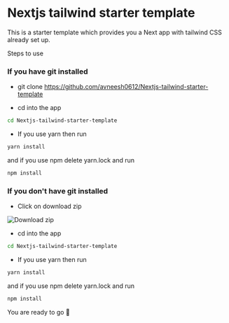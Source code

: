# Nextjs tailwind starter template

This is a starter template which provides you a Next app with tailwind CSS already set up.

Steps to use

### If you have git installed

- git clone https://github.com/avneesh0612/Nextjs-tailwind-starter-template

- cd into the app

```bash
cd Nextjs-tailwind-starter-template
```

- If you use yarn then run

```bash
yarn install
```

and if you use npm delete yarn.lock and run

```bash
npm install
```

### If you don't have git installed

- Click on download zip

![Download zip](https://expertdesign.cc/papa-react-images/github-zip.png)

- cd into the app

```bash
cd Nextjs-tailwind-starter-template
```

- If you use yarn then run

```bash
yarn install
```

and if you use npm delete yarn.lock and run

```bash
npm install
```

You are ready to go 🥳
